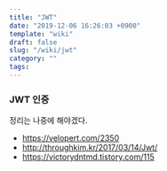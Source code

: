 ```yaml
---
title: "JWT"
date: "2019-12-06 16:26:03 +0900"
template: "wiki"
draft: false
slug: "/wiki/jwt"
category: ""
tags:
---
```


### JWT 인증

정리는 나중에 해야겠다.

- https://velopert.com/2350
- http://throughkim.kr/2017/03/14/Jwt/
- https://victorydntmd.tistory.com/115
